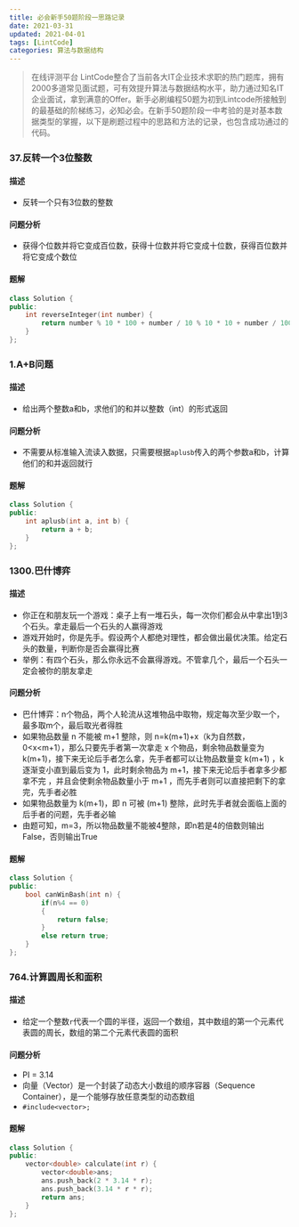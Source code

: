 ```yaml
---
title: 必会新手50题阶段一思路记录
date: 2021-03-31
updated: 2021-04-01
tags: [LintCode]
categories: 算法与数据结构
---
```


> 在线评测平台 LintCode整合了当前各大IT企业技术求职的热门题库，拥有2000多道常见面试题，可有效提升算法与数据结构水平，助力通过知名IT企业面试，拿到满意的Offer。新手必刷编程50题为初到Lintcode所接触到的最基础的阶梯练习，必知必会。在新手50题阶段一中考验的是对基本数据类型的掌握，以下是刷题过程中的思路和方法的记录，也包含成功通过的代码。

<!--more-->

### 37.反转一个3位整数

#### 描述

- 反转一个只有3位数的整数

#### 问题分析

- 获得个位数并将它变成百位数，获得十位数并将它变成十位数，获得百位数并将它变成个数位

#### 题解

```cpp
class Solution {
public:
    int reverseInteger(int number) {
        return number % 10 * 100 + number / 10 % 10 * 10 + number / 100;
    }
};
```

### 1.A+B问题

#### 描述

- 给出两个整数a和b，求他们的和并以整数（int）的形式返回

#### 问题分析

- 不需要从标准输入流读入数据，只需要根据`aplusb`传入的两个参数a和b，计算他们的和并返回就行

#### 题解

```cpp
class Solution {
public:
    int aplusb(int a, int b) {
        return a + b;
    }
};
```

### 1300.巴什博弈

#### 描述

- 你正在和朋友玩一个游戏：桌子上有一堆石头，每一次你们都会从中拿出1到3个石头。拿走最后一个石头的人赢得游戏
- 游戏开始时，你是先手。假设两个人都绝对理性，都会做出最优决策。给定石头的数量，判断你是否会赢得比赛
- 举例：有四个石头，那么你永远不会赢得游戏。不管拿几个，最后一个石头一定会被你的朋友拿走

#### 问题分析

- 巴什博弈：n个物品，两个人轮流从这堆物品中取物，规定每次至少取一个，最多取m个，最后取光者得胜
- 如果物品数量 n 不能被 m+1 整除，则 n=k(m+1)+x（k为自然数，0<x<m+1），那么只要先手者第一次拿走 x 个物品，剩余物品数量变为 k(m+1)，接下来无论后手者怎么拿，先手者都可以让物品数量变 k(m+1) ，k逐渐变小直到最后变为 1，此时剩余物品为 m+1，接下来无论后手者拿多少都拿不完 ，并且会使剩余物品数量小于 m+1 ，而先手者则可以直接把剩下的拿完，先手者必胜
- 如果物品数量为 k(m+1)，即 n 可被 (m+1) 整除，此时先手者就会面临上面的后手者的问题，先手者必输
- 由题可知，m=3，所以物品数量不能被4整除，即n若是4的倍数则输出False，否则输出True

#### 题解

```cpp
class Solution {
public:
    bool canWinBash(int n) {
        if(n%4 == 0)
        {
            return false;
        }
        else return true;
    }
};
```

### 764.计算圆周长和面积

#### 描述

- 给定一个整数`r`代表一个圆的半径，返回一个数组，其中数组的第一个元素代表圆的周长，数组的第二个元素代表圆的面积

#### 问题分析

- PI = 3.14
- 向量（Vector）是一个封装了动态大小数组的顺序容器（Sequence Container），是一个能够存放任意类型的动态数组
- `#include<vector>;`

#### 题解

```cpp
class Solution {
public:
    vector<double> calculate(int r) {
        vector<double>ans;
        ans.push_back(2 * 3.14 * r);
        ans.push_back(3.14 * r * r);
        return ans;
    }
};
```

